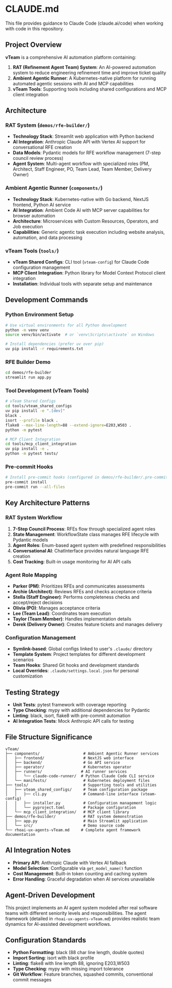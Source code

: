 # CLAUDE.md

This file provides guidance to Claude Code (claude.ai/code) when working with code in this repository.

## Project Overview

**vTeam** is a comprehensive AI automation platform containing:

1. **RAT (Refinement Agent Team) System**: An AI-powered automation system to reduce engineering refinement time and improve ticket quality
2. **Ambient Agentic Runner**: A Kubernetes-native platform for running automated agentic sessions with AI and MCP capabilities
3. **vTeam Tools**: Supporting tools including shared configurations and MCP client integration

## Architecture

### RAT System (`demos/rfe-builder/`)
- **Technology Stack**: Streamlit web application with Python backend
- **AI Integration**: Anthropic Claude API with Vertex AI support for conversational RFE creation
- **Data Models**: Pydantic models for RFE workflow management (7-step council review process)
- **Agent System**: Multi-agent workflow with specialized roles (PM, Architect, Staff Engineer, PO, Team Lead, Team Member, Delivery Owner)

### Ambient Agentic Runner (`components/`)
- **Technology Stack**: Kubernetes-native with Go backend, NextJS frontend, Python AI service
- **AI Integration**: Ambient Code AI with MCP server capabilities for browser automation
- **Architecture**: Microservices with Custom Resources, Operators, and Job execution
- **Capabilities**: Generic agentic task execution including website analysis, automation, and data processing

### vTeam Tools (`tools/`)
- **vTeam Shared Configs**: CLI tool (`vteam-config`) for Claude Code configuration management
- **MCP Client Integration**: Python library for Model Context Protocol client integration
- **Installation**: Individual tools with separate setup and maintenance

## Development Commands

### Python Environment Setup
```bash
# Use virtual environments for all Python development
python -m venv venv
source venv/bin/activate  # or `venv\Scripts\activate` on Windows

# Install dependencies (prefer uv over pip)
uv pip install -r requirements.txt
```

### RFE Builder Demo
```bash
cd demos/rfe-builder
streamlit run app.py
```

### Tool Development (vTeam Tools)
```bash
# vTeam Shared Configs
cd tools/vteam_shared_configs
uv pip install -e ".[dev]"
black .
isort --profile black .
flake8 --max-line-length=88 --extend-ignore=E203,W503 .
python -m pytest

# MCP Client Integration
cd tools/mcp_client_integration
uv pip install -e .
python -m pytest tests/
```

### Pre-commit Hooks
```bash
# Install pre-commit hooks (configured in demos/rfe-builder/.pre-commit-config.yaml)
pre-commit install
pre-commit run --all-files
```

## Key Architecture Patterns

### RAT System Workflow
1. **7-Step Council Process**: RFEs flow through specialized agent roles
2. **State Management**: WorkflowState class manages RFE lifecycle with Pydantic models
3. **Agent Roles**: Enum-based agent system with predefined responsibilities
4. **Conversational AI**: ChatInterface provides natural language RFE creation
5. **Cost Tracking**: Built-in usage monitoring for AI API calls

### Agent Role Mapping
- **Parker (PM)**: Prioritizes RFEs and communicates assessments
- **Archie (Architect)**: Reviews RFEs and checks acceptance criteria  
- **Stella (Staff Engineer)**: Performs completeness checks and accept/reject decisions
- **Olivia (PO)**: Manages acceptance criteria
- **Lee (Team Lead)**: Coordinates team execution
- **Taylor (Team Member)**: Handles implementation details
- **Derek (Delivery Owner)**: Creates feature tickets and manages delivery

### Configuration Management
- **Symlink-based**: Global configs linked to user's `.claude/` directory
- **Template System**: Project templates for different development scenarios
- **Team Hooks**: Shared Git hooks and development standards
- **Local Overrides**: `.claude/settings.local.json` for personal customization

## Testing Strategy
- **Unit Tests**: pytest framework with coverage reporting
- **Type Checking**: mypy with additional dependencies for Pydantic
- **Linting**: black, isort, flake8 with pre-commit automation
- **AI Integration Tests**: Mock Anthropic API calls for testing

## File Structure Significance

```
vTeam/
├── components/                   # Ambient Agentic Runner services  
│   ├── frontend/                 # NextJS web interface
│   ├── backend/                  # Go API service
│   ├── operator/                 # Kubernetes operator
│   ├── runners/                 # AI runner services
│   │   └── claude-code-runner/  # Python Claude Code CLI service
│   └── manifests/                # Kubernetes deployment files
├── tools/                        # Supporting tools and utilities
│   ├── vteam_shared_configs/     # Team configuration package
│   │   ├── cli.py                # Command-line interface (vteam-config)
│   │   ├── installer.py          # Configuration management logic
│   │   └── pyproject.toml        # Package configuration
│   └── mcp_client_integration/   # MCP client library
├── demos/rfe-builder/            # RAT system demonstration
│   ├── app.py                    # Main Streamlit application
│   └── src/                      # Demo source code
└── rhoai-ux-agents-vTeam.md     # Complete agent framework documentation
```

## AI Integration Notes
- **Primary API**: Anthropic Claude with Vertex AI fallback
- **Model Selection**: Configurable via `get_model_name()` function
- **Cost Management**: Built-in token counting and caching system
- **Error Handling**: Graceful degradation when AI services unavailable

## Agent-Driven Development
This project implements an AI agent system modeled after real software teams with different seniority levels and responsibilities. The agent framework (detailed in `rhoai-ux-agents-vTeam.md`) provides realistic team dynamics for AI-assisted development workflows.

## Configuration Standards
- **Python Formatting**: black (88 char line length, double quotes)
- **Import Sorting**: isort with black profile
- **Linting**: flake8 with line length 88, ignoring E203,W503
- **Type Checking**: mypy with missing import tolerance
- **Git Workflow**: Feature branches, squashed commits, conventional commit messages